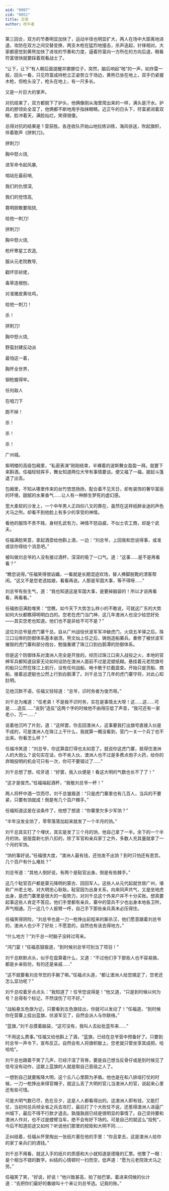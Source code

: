 ```yaml
---
aid: "0007"
zid: "0051"
title: 交易
author: 吹牛者
---
```


第三回合，双方的节奏明显加快了，运动半径也明显扩大，两人在场中大距离地进退，攻防在双方之间交替变换，两支木枪在猛烈地撞击，杀声迭起，针锋相对。大家都感觉到黄熊加快了进攻的节奏和力度，逼着符富向一方所在的方向后退，眼看符富很快就要踩着观看战士了。

“让下，让下”有人朝后面提醒并挪挪位子，突然，脑后响起“啪”的一声，如炸雷一般，回头一看，只见符富成持枪立正姿势立于场边，黄熊已坐在地上，双手仍紧握木枪，但枪头没了，枪头在地上，有一尺多长。

又是一片巨大的掌声。

对抗结束了，双方都脱下了护头，他俩像刚从海里爬出来的一样，满头是汗水。护具的脖领处全湿了，他俩都不断地用手指抹眼睛。近正午的日头下，符富紧闭着双眼，脸冲着天，满脸灿烂，笑得很傻。

总得对抗的结果是 1 营获胜。各连收队开始山地拉练训练，海风徐送，吹起旗帜，伴着歌声《拼刺刀》。

拼刺刀!

胸中怒火烧,

进军命令起风暴,

咱站在最前哨,

我们的仇恨深,

我们的觉悟高,

篡明胆敢要阻挠,

给他一刺刀!

拼刺刀!

胸中怒火烧,

枪杆寒星工农造,

服从元老院教导,

戳坏崇祯佬，

毒草连根刨，

对准猪皮黄呔鸡，

给他一刺刀！

杀！

拼刺刀!

胸中怒火烧,

野蛮封建反动派

最怕这一着，

胸怀全世界，

钢枪握得牢。

任何敌人

在咱刀下

跑不掉！

杀！

杀！

杀！

广州城。

紫明楼的高级包厢里，“私密表演”刚刚结束，半裸着的波斯舞女盈盈一拜。就要下来斟酒。任福轻轻挥手，舞女知道两位大爷有事情要谈。便又福了一福，披起斗篷退了出去。

包厢里，不知从哪里传来的丝竹悠悠扬扬，配合着不见天日，却有装饰的奢华富丽的环境，甜腻的水果香气……让人有一种醉生梦死的虚幻感。

宽大柔软的沙发上，一个中年男人正四仰八叉的靠在，虽然在这样纸醉金迷的声色犬马之所。却看不到他脸上有多少的享受的神情。

看他的服饰不贵不贱，身材孔武有力，神情不怒自威，不似士农工商，却是个武夫。

任福满脸笑意，拿起酒壶给他斟上酒，一边：“刘总爷，上回我和您说得事，或准或驳你得给个消息吧。”

被叫做刘总爷的人没有接过酒杯，深深的吸了一口气。道：“这事……是不是再看看？”

“瞧您说得。”任福笑得很谄媚，一看就是长期混迹欢场，替人捧脚脱靴的清客帮闲。“这又不是您老选姑娘，看看再说。人那是军国大事，等不得呀……”

刘总爷有些生气，道：“我也知道这是军国大事，是要掉脑袋的！所以才说再看看，再看看。”

任福依旧满脸堆笑：“您瞧，如今天下大势怎么样小的不敢说，可就这广东的大势如何大伙都瞧得明明白白的。您老在虎门当门神，这几年澳洲人也没少给您好处——其实您老也知道。他们也不是非给不可不是？”

这位刘总爷是虎门寨千总。自从广州战役伏波军军冲破虎门，火烧五羊驿之后。珠江口沿岸的防御体系基本崩溃。熊文灿上任之后，铸炮造船募兵。重修了被伏波军摧毁的虎门寨和部分炮台，勉强重建了珠江口到白鹅潭的防御体系。

但是这个防御体系对澳洲人完全是开放的。经历过珠江口突入战役之火，本地的官绅军兵都知道自家无论如何设防在澳洲人面前不过是泥塑纸糊。悬挂着元老院旗号的船只公然在珠江上航行，没有任何战船、哨卡敢于拦截盘查。开始只是货船、商船，接着巡逻艇也公然上行到白鹅潭了。刘千总当了几年的虎门寨守将，对此心知肚明。

见他沉默不语，任福又轻轻道：“总爷，识时务者为俊杰呀。”

刘千总为难道：“任老弟！不是我不识时务，实在是事情太大呀！这……这……可是……造反……”说到“造反”这两个字的时候他不由得压低了声音，“我可还有一家老小，万一……”

说着他沉吟了片刻，道：“这样罢，你去回澳洲人，这事要我打出旗号直接入伙是不成的，可是澳洲人在珠江上干什么，我就算一概没看到，营门一关一个兵丁也不出来。你看怎么样？”

任福冷笑道：“刘总爷，你这算盘打得也太如意了。就说你这虎门寨，抵得住澳洲人的大炮么？说句实在话，你不肯入伙，澳洲人也不过是多费点炮子火药，给你的弃暗投明的机会可只有一次，你可不要错过了……”

刘千总想了想，咬牙道：“好罢，我入伙便是！看这大明的气数也长不了了！”

“这才是俊杰。”任福端起酒杯，“我敬刘总爷一杯！”

两人将杯中酒一饮而尽，刘千总皱眉道：“只是虎门寨里也有几百人，当兵的不要紧，只要有饷就成！倒是有几个百户棘手。”

任福知道这是在谈条件了，他想了想道：“你寨里欠多少军饷？”

“半年没发全饷了，零零落落加起来就发了一个半月的饷。”

刘千总其实打了个埋伏，其实是发了三个月的饷，他自己拿了一半。余下的一个半月的饷，层层盘剥七折八扣的，除了军官和亲兵家丁之外，多数人充其量就拿了一个月的军饷。

“饷的事好说。”任福很大度，“澳洲人最有钱，还怕发不出饷？到时只怕还有恩赏。几个百户有什么难处？”

刘总爷道：“其他人倒好说，有两个是鞑官出身。倒是有些棘手。”

这几个鞑官百户都是蒙元降明的蒙古、回回军人。这些人从元代起就世居广州，堪称广州老土地，对大明忠心耿耿。鞑官因为出身关系，向来同声共气，又是坐地虎出身，是虎门寨里是很大的一股势力，对刘千总这个外来户并不十分买账。想真要起事这些人肯定不答应。他们手里都有亲兵，寨中的营兵不少也出身本地各卫所，声气相通。万一这几个人振臂一呼，自己手下那些亲兵真未必压得住。

任福笑得阴险，“刘总爷也是一刀一枪挣出前程来的厮杀汉，他们愿意跟着刘总爷的，澳洲人也少不了好处；不愿意的，自然也有该去得地方。”

“什么地方？”刘千总一时脑子没转过弯来。

“鸿门宴！”任福恶狠狠道，“到时候刘总爷可别当了项羽！”

刘千总默默点头，似乎在盘算着什么，又道：“不过他们手下那些人也不容易搞，都是乡亲街坊，有的还是亲戚……”

“这不就要看刘总爷您的手腕了嘛。”任福点头道，“都让澳洲人给您搞定了，您老还怎么显功呢？”

刘千总咬着牙点点头：“我知道了！任爷您说得是！”他又道，“只是到时候以何为号？总得有个标记，不然误伤了可不好。”

“战船悬五色旗为记，只要看到五色旗挂出，你就可以发动了！”任福道，“到时候你在营寨上挂出蓝旗，伏波军见了，自然会派人与你联络。”

“蓝旗，”刘千总摸着脑袋，“这可没有，我叫人去扯批蓝布来……”

“不用这么费事。”任福又给他斟上了酒，“蓝旗，已经在总爷营中预备好了。只要到时总爷一声令下，宣布反正。自然会有人将旗帜献上。您老就只管坐享其成把。哈哈哈”。

刘千总也跟着干笑了几声，已经汗湿了背脊。要是自己想当反骨仔或是到时候见了信号没有动作，这献上蓝旗的人就是取自己首级之人了。

一想到自己就要叛降大明，这个丘八心里颇为矛盾。他也是在和八排瑶打仗的时候，一刀一枪挣出来得官帽子，就这么丢了大明的官儿当澳洲人的官，说起来心里还有些可惜。

可是大明气数已尽，危在旦夕，这是人人都看得出的。这澳洲人即有钱，又能打仗，当初何总兵倾全省之兵去攻打，最后打了个大败仗不说，还惹得澳洲人进逼广州城下，最后不得不行款才退去。孰强孰弱已经是很明显的事情了。自己坚持要和澳洲人作对，也不过是螳臂当车，绝不会有好下场的。可是自己的就这么“投髡”，今后不知道前途又如何？听说他们那里的规矩和大明不同……

正纠结着，任福从怀里掏出一张纸片塞在他的手里：“你且拿去，这是澳洲人给你的家丁亲兵们的酒钱。”

刘千总不用看，就这入手的纸片的质感和大小就知道是德隆的汇票。他瞥了一眼：是个相当不错的数字。纠结的心情顿时一扫而空，低声道：“愿为元老院效犬马之劳。”

任福笑了笑，“好说，好说！”他兴致甚高，拍了拍巴掌。着进来伺候的伙计道：“去把你们最好的番娘叫十个来让刘总爷选。记我的账。”
